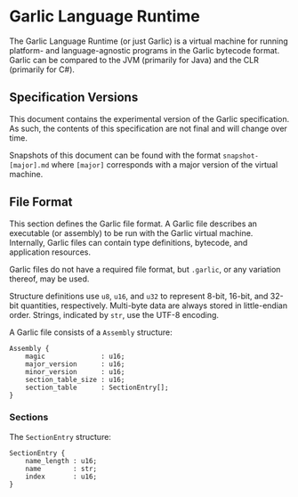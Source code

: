 # Garlic Language Runtime
The Garlic Language Runtime (or just Garlic) is a virtual machine for running
platform- and language-agnostic programs in the Garlic bytecode format. Garlic can be
compared to the JVM (primarily for Java) and the CLR (primarily for C#).

## Specification Versions
This document contains the experimental version of the Garlic specification. As such,
the contents of this specification are not final and will change over time.

Snapshots of this document can be found with the format `snapshot-[major].md` where
`[major]` corresponds with a major version of the virtual machine.

## File Format
This section defines the Garlic file format. A Garlic file describes an executable
(or assembly) to be run with the Garlic virtual machine. Internally, Garlic files can
contain type definitions, bytecode, and application resources.

Garlic files do not have a required file format, but `.garlic`, or any variation thereof,
may be used.

Structure definitions use `u8`, `u16`, and `u32` to represent 8-bit, 16-bit, and 32-bit
quantities, respectively. Multi-byte data are always stored in little-endian order.
Strings, indicated by `str`, use the UTF-8 encoding.

A Garlic file consists of a `Assembly` structure:
```
Assembly {
    magic              : u16;
    major_version      : u16;
    minor_version      : u16;
    section_table_size : u16;
    section_table      : SectionEntry[];
}
```

### Sections
The `SectionEntry` structure:
```
SectionEntry {
    name_length : u16;
    name        : str;
    index       : u16;
}